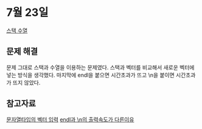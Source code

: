 # 7월 23일

[스택 수열](https://www.acmicpc.net/problem/1874)

## 문제 해결
문제 그대로 스택과 수열을 이용하는 문제였다. 스택과 벡터를 비교해서 새로운 벡터에 넣는 방식을 생각했다.
마지막에 endl을 붙으면 시간초과가 뜨고 \n을 붙이면 시간초과가 뜨지 않았다.

## 참고자료
[문자열타입의 벡터 입력](https://ansohxxn.github.io/stl/string/)
[endl과 \n의 출력속도가 다른이유](https://www.acmicpc.net/board/view/5984)
